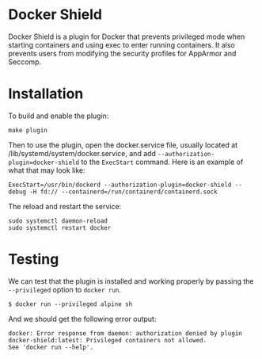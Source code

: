 # Docker Shield

Docker Shield is a plugin for Docker that prevents privileged mode when starting containers and using exec to enter running containers.  It also prevents users from modifying the security profiles for AppArmor and Seccomp.

# Installation

To build and enable the plugin:
```
make plugin
```

Then to use the plugin, open the docker.service file, usually located at /lib/systemd/system/docker.service, and add `--authorization-plugin=docker-shield` to the `ExecStart` command.  Here is an example of what that may look like:
```
ExecStart=/usr/bin/dockerd --authorization-plugin=docker-shield --debug -H fd:// --containerd=/run/containerd/containerd.sock
```

The reload and restart the service:
```
sudo systemctl daemon-reload
sudo systemctl restart docker
```

# Testing

We can test that the plugin is installed and working properly by passing the `--privileged` option to `docker run`.
```
$ docker run --privileged alpine sh
```

And we should get the following error output:
```
docker: Error response from daemon: authorization denied by plugin docker-shield:latest: Privileged containers not allowed.
See 'docker run --help'.
```
